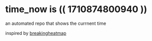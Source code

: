 # time_now is (( 1710874800940 ))

an automated repo that shows the currnent time

inspired by [breakingheatmap](https://github.com/breakingheatmap/breakingheatmap)